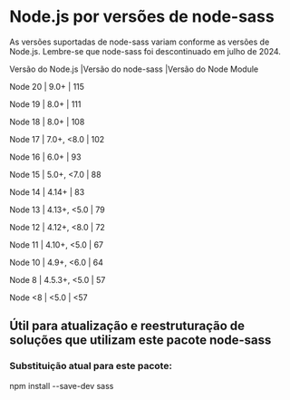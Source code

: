 # Node.js por versões de node-sass

As versões suportadas de node-sass variam conforme as versões de Node.js.
Lembre-se que node-sass foi descontinuado em julho de 2024.

Versão do Node.js |Versão do node-sass |Versão do Node Module

Node 20 | 9.0+ | 115

Node 19 | 8.0+ | 111

Node 18 | 8.0+ | 108

Node 17 | 7.0+, <8.0 | 102

Node 16 | 6.0+ | 93

Node 15 | 5.0+, <7.0 | 88

Node 14 | 4.14+ | 83

Node 13 | 4.13+, <5.0 | 79

Node 12 | 4.12+, <8.0 | 72

Node 11 | 4.10+, <5.0 | 67

Node 10 | 4.9+, <6.0 | 64

Node 8 | 4.5.3+, <5.0 | 57

Node <8 | <5.0 | <57

## Útil para atualização e reestruturação de soluções que utilizam este pacote node-sass

### Substituição atual para este pacote:
npm install --save-dev sass
